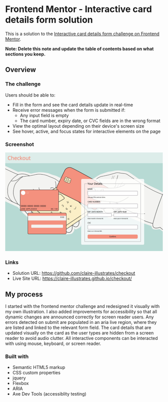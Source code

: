 # Frontend Mentor - Interactive card details form solution

This is a solution to the [Interactive card details form challenge on Frontend Mentor](https://www.frontendmentor.io/challenges/interactive-card-details-form-XpS8cKZDWw).


**Note: Delete this note and update the table of contents based on what sections you keep.**

## Overview

### The challenge

Users should be able to:

- Fill in the form and see the card details update in real-time
- Receive error messages when the form is submitted if:
  - Any input field is empty
  - The card number, expiry date, or CVC fields are in the wrong format
- View the optimal layout depending on their device's screen size
- See hover, active, and focus states for interactive elements on the page

### Screenshot

![](./screenshot.jpg)

### Links

- Solution URL: https://github.com/claire-illustrates/checkout
- Live Site URL: https://claire-illustrates.github.io/checkout/

## My process

I started with the frontend mentor challenge and redesigned it visually with my own illustration. I also added improvements for accessibility so that all dynamic changes are announced correctly for screen reader users. Any errors detected on submit are populated in an aria live region, where they are listed and linked to the relevant form field. The card details that are updated visually on the card as the user types are hidden from a screen reader to avoid audio clutter. All interactive components can be interacted with using mouse, keyboard, or screen reader. 

### Built with

- Semantic HTML5 markup
- CSS custom properties
- jquery
- Flexbox
- ARIA
- Axe Dev Tools (accessiblity testing)
